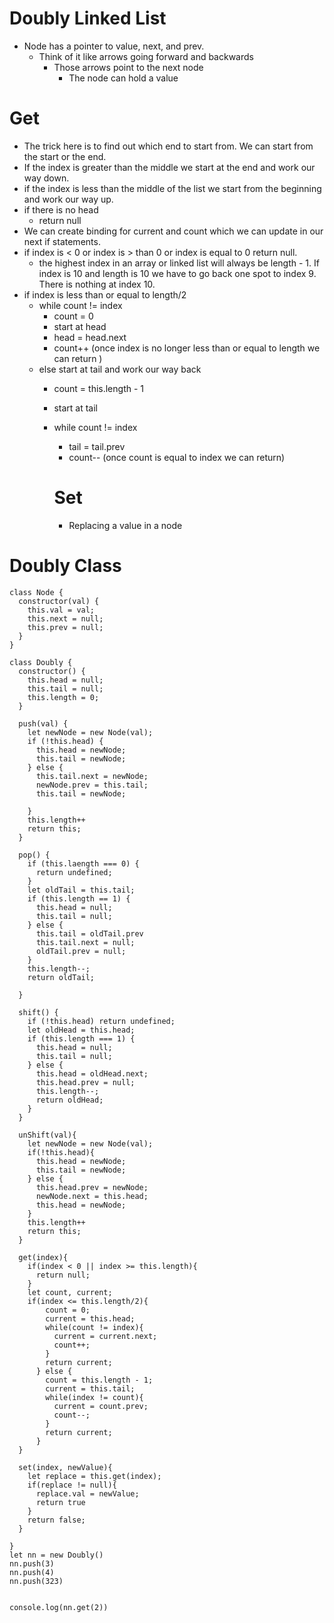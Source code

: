 # Doubly Linked List
- Node has a pointer to value, next, and prev.
    - Think of it like arrows going forward and backwards
        - Those arrows point to the next node
            - The node can hold a value

# Get
- The trick here is to find out which end to start from. We can start from the start or the end.
- If the index is greater than the middle we start at the end and work our way down.
- if the index is less than the middle of the list we start from the beginning and work our way up.
- if there is no head  
  - return null 
- We can create binding for current and count which we can update in our next if statements.
- if index is < 0 or index is > than 0 or index is equal to 0 return null.
  - the highest index in an array or linked list will always be length - 1. If index is 10 and length is 10 we have to go back one spot to index 9. There is nothing at index 10.
- if index is less than or equal to length/2
  - while count != index
    - count = 0
    - start at head
    - head = head.next
    - count++
      (once index is no longer less than or equal to length we can return )
  - else start at tail and work our way back
    - count = this.length - 1
    - start at tail
    - while count != index
      - tail = tail.prev
      - count--
      (once count is equal to index we can return)

      # Set
      - Replacing a value in a node 

# Doubly Class
```
class Node {
  constructor(val) {
    this.val = val;
    this.next = null;
    this.prev = null;
  }
}

class Doubly {
  constructor() {
    this.head = null;
    this.tail = null;
    this.length = 0;
  }

  push(val) {
    let newNode = new Node(val);
    if (!this.head) {
      this.head = newNode;
      this.tail = newNode;
    } else {
      this.tail.next = newNode;
      newNode.prev = this.tail;
      this.tail = newNode;

    }
    this.length++
    return this;
  }

  pop() {
    if (this.laength === 0) {
      return undefined;
    }
    let oldTail = this.tail;
    if (this.length == 1) {
      this.head = null;
      this.tail = null;
    } else {
      this.tail = oldTail.prev
      this.tail.next = null;
      oldTail.prev = null;
    }
    this.length--;
    return oldTail;

  }

  shift() {
    if (!this.head) return undefined;
    let oldHead = this.head;
    if (this.length === 1) {
      this.head = null;
      this.tail = null;
    } else {
      this.head = oldHead.next;
      this.head.prev = null;
      this.length--;
      return oldHead;
    }
  }

  unShift(val){
    let newNode = new Node(val);
    if(!this.head){
      this.head = newNode;
      this.tail = newNode;
    } else {
      this.head.prev = newNode;
      newNode.next = this.head;
      this.head = newNode;
    }
    this.length++
    return this;
  }

  get(index){
    if(index < 0 || index >= this.length){
      return null;
    }
    let count, current;
    if(index <= this.length/2){
        count = 0;
        current = this.head;
        while(count != index){
          current = current.next;
          count++;
        }
        return current;
      } else {
        count = this.length - 1;
        current = this.tail;
        while(index != count){
          current = count.prev;
          count--;
        }
        return current;
      }
  }

  set(index, newValue){
    let replace = this.get(index);
    if(replace != null){
      replace.val = newValue;
      return true
    }
    return false;
  }

}
let nn = new Doubly()
nn.push(3)
nn.push(4)
nn.push(323)


console.log(nn.get(2))
```